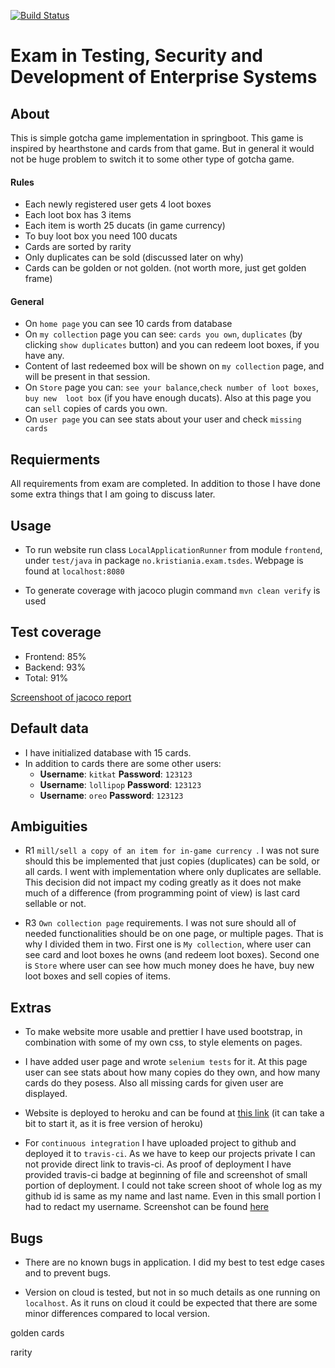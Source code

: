 [![Build Status](https://travis-ci.com/guberArmin/pg5100-exam.svg?token=m6BpjWymm3UWnZ6QxDwC&branch=master)](https://travis-ci.com/guberArmin/pg5100-exam)
# Exam in Testing, Security and Development of Enterprise Systems

## About
This is simple gotcha game implementation in springboot. This game is inspired by 
hearthstone and cards from that game. But in general it would not be huge problem
to switch it to some other type of gotcha game.
#### Rules
 - Each newly registered user gets 4 loot boxes
 - Each loot box has 3 items
 - Each item is worth 25 ducats (in game currency)
 - To buy loot box you need 100 ducats
 - Cards are sorted by rarity
 - Only duplicates can be sold (discussed later on why)
 - Cards can be golden or not golden. (not worth more, just get golden frame)
 
#### General
- On `home page` you can see 10 cards from database
- On `my collection` page you can see: `cards you own`, `duplicates` (by clicking 
`show duplicates` button) and you can redeem loot boxes, if you have any.
- Content of last redeemed box will be shown on `my collection` page, and will be present
in that session.
- On `Store` page you can: `see your balance`,`check number of loot boxes`, `buy new 
loot box` (if you have enough ducats). Also at this page you can `sell` copies of 
cards you own.
- On `user page` you can see stats about your user and check `missing cards`


## Requierments
All requirements from exam are completed. In addition to those I have done some extra 
things that I am going to discuss later.

## Usage

- To run website run class `LocalApplicationRunner` from module `frontend`, under 
`test/java` in package `no.kristiania.exam.tsdes`. Webpage is found at `localhost:8080`

- To generate coverage with jacoco plugin command `mvn clean verify` is used

## Test coverage

- Frontend: 85%
- Backend: 93%
- Total: 91%

[Screenshoot of jacoco report](/docs/jacoco.png)
## Default data
- I have initialized database with 15 cards.
- In addition to cards there are some other users:
  - **Username**: `kitkat` **Password**: `123123`
  - **Username**: `lollipop` **Password**: `123123`
  - **Username**: `oreo` **Password**: `123123`

## Ambiguities

- R1 `mill/sell a copy of an item for in-game currency `. I was not sure should 
this be implemented that just copies (duplicates) can be sold, or all cards.
I went with implementation where only duplicates are sellable. This decision did
not impact my coding greatly as it does not make much of a difference (from
programming point of view) is last card sellable or not.

- R3 `Own collection page` requirements. I was not sure should all of needed functionalities
should be on one page, or multiple pages. That is why I divided them in two.
First one is `My collection`, where user can see card and loot boxes he owns (and
redeem loot boxes). Second one is `Store` where user can see how much money does he have,
buy new loot boxes and sell copies of items.

## Extras

- To make website more usable and prettier I have used bootstrap, in combination with
some of my own css, to style elements on pages.

- I have added user page and wrote `selenium tests` for it. At this page user can see
stats about how many copies do they own, and how many cards do they posess. Also all missing cards
for given user are displayed. 

- Website is deployed to heroku and can be found at [this link](https://pg5100-exam-2020.herokuapp.com/)
(it can take a bit to start it, as it is free version of heroku)

- For `continuous integration` I have uploaded project to github and deployed it to 
`travis-ci`. As we have to keep our projects private I can not provide direct link to 
travis-ci. As proof of deployment I have provided travis-ci badge at beginning of file
and screenshot of small portion of deployment. I could not take screen shoot of whole
log as my github id is same as my name and last name. Even in this small portion I had 
to redact my username. Screenshot can be found [here](/docs/travis-ci.png) 

## Bugs
- There are no known bugs in application. I did my best to test edge cases and 
to prevent bugs.

- Version on cloud is tested, but not in
so much details as one running on `localhost`. As it runs on cloud it could be expected
that there are some minor differences compared to local version.



golden cards

rarity